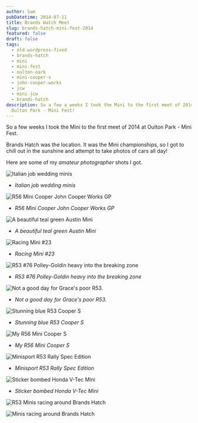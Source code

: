 ```yaml
---
author: Sam
pubDatetime: 2014-07-11
title: Brands Hatch Meet
slug: brands-hatch-mini-fest-2014
featured: false
draft: false
tags:
  - old-wordpress-fixed
  - brands-hatch
  - mini
  - mini-fest
  - oulton-oark
  - mini-cooper-s
  - john-cooper-works
  - jcw
  - mini-jcw
  - brands-hatch
description: So a few a weeks I took the Mini to the first meet of 2014 at
  Oulton Park - Mini Fest!
---
```

So a few weeks I took the Mini to the first meet of 2014 at Oulton Park - Mini Fest.

Brands Hatch was the location. It was the Mini championships, so I got to chill out in the sunshine and attempt to take photos of cars all day!

Here are some of my _amateur photographer_ shots I got.

![Italian job wedding minis](/assets/2014/2014-07-11-mini-fest-brands-hatch-italian-job-classic-minis_14663191323_o.jpg)

*   _Italian job wedding minis_
    

![R56 Mini Cooper John Cooper Works GP](/assets/2014/2014-07-11-mini-fest-brands-hatch-mini-gp_14641087814_o.jpg)

*   _R56 Mini Cooper John Cooper Works GP_
    

![A beautiful teal green Austin Mini](/assets/2014/2014-07-11-mini-fest-brands-hatch-austin-mini_14642816812_o.jpg)

*   _A beautiful teal green Austin Mini_
    

![Racing Mini #23](/assets/2014/2014-07-11-mini-fest-brands-hatch-mini-racers_14640013971_o.jpg)

*   _Racing Mini #23_
    

![R53 #76 Polley-Goldin heavy into the breaking zone](/assets/2014/2014-07-11-mini-fest-brands-hatch-mini-racers_14643281345_o.jpg)

*   _R53 #76 Polley-Goldin heavy into the breaking zone_
    

![Not a good day for Grace's poor R53.](/assets/2014/2014-07-11-mini-fest-brands-hatch-r53-crash_14642856552_o.jpg)

*   _Not a good day for Grace's poor R53._
    

![Stunning blue R53 Cooper S](/assets/2014/2014-07-11-mini-fest-brands-hatch-r53-cooper-s_14663192413_o.jpg)

*   _Stunning blue R53 Cooper S_
    

![My R56 Mini Cooper S](/assets/2014/2014-07-11-mini-fest-brands-hatch-my-mini-cooper-s_14456663097_o.jpg)

*   _My R56 Mini Cooper S_
    

![Minisport R53 Rally Spec Edition](/assets/2014/2014-07-11-mini-fest-brands-hatch-mini-rally-car_14456865057_o.jpg)

*   _Minisport R53 Rally Spec Edition_
    

![Sticker bombed Honda V-Tec Mini](/assets/2014/2014-07-11-mini-fest-brands-hatch-vtec-mini_14456868367_o.jpg)

*   _Sticker bombed Honda V-Tec Mini_
    

![R53 Minis racing around Brands Hatch](/assets/2014/2014-07-11-mini-fest-brands-hatch-mini-racers_14642834822_o.jpg)

![Minis racing around Brands Hatch](/assets/2014/2014-07-11-mini-fest-brands-hatch-mini-racers_14456647629_o.jpg)